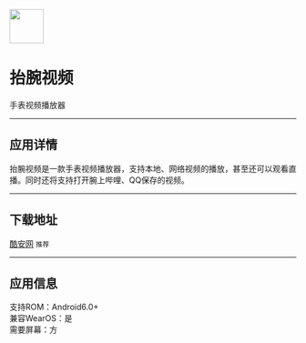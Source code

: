 [<img src="https://www.hankmi.com/favicon.ico" width="60" height="60" align="middle" />](https://www.hankmi.com)

# 抬腕视频
手表视频播放器

***

## 应用详情
抬腕视频是一款手表视频播放器，支持本地、网络视频的播放，甚至还可以观看直播。同时还将支持打开腕上哔哩、QQ保存的视频。

***

## 下载地址
[酷安网](https://www.coolapk.com/apk/295660) `推荐`

***

## 应用信息
支持ROM：Android6.0+   
兼容WearOS：是  
需要屏幕：方
